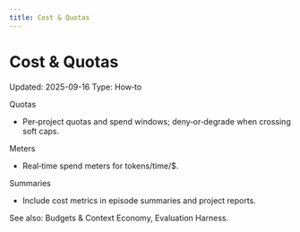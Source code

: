 ```yaml
---
title: Cost & Quotas
---
```


# Cost & Quotas
Updated: 2025-09-16
Type: How‑to

Quotas
- Per‑project quotas and spend windows; deny‑or‑degrade when crossing soft caps.

Meters
- Real‑time spend meters for tokens/time/$.

Summaries
- Include cost metrics in episode summaries and project reports.

See also: Budgets & Context Economy, Evaluation Harness.
